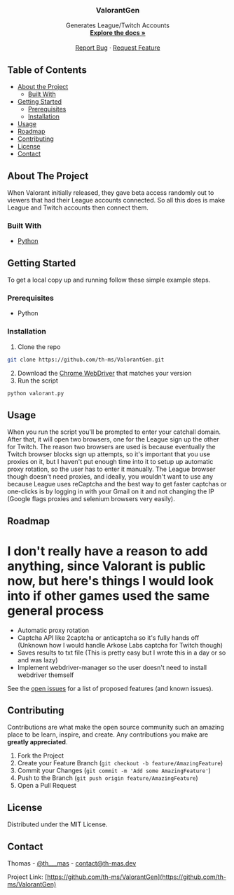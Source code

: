 <!-- PROJECT LOGO -->
<br />
<p align="center">

  <h3 align="center">ValorantGen</h3>

  <p align="center">
    Generates League/Twitch Accounts
    <br />
    <a href="https://github.com/th-ms/ValorantGen/"><strong>Explore the docs »</strong></a>
    <br />
    <br />
    <a href="https://github.com/th-ms/ValorantGen/">Report Bug</a>
    ·
    <a href="https://github.com/th-ms/ValorantGen/">Request Feature</a>
  </p>
</p>



<!-- TABLE OF CONTENTS -->
## Table of Contents

* [About the Project](#about-the-project)
  * [Built With](#built-with)
* [Getting Started](#getting-started)
  * [Prerequisites](#prerequisites)
  * [Installation](#installation)
* [Usage](#usage)
* [Roadmap](#roadmap)
* [Contributing](#contributing)
* [License](#license)
* [Contact](#contact)



<!-- ABOUT THE PROJECT -->
## About The Project

When Valorant initially released, they gave beta access randomly out to viewers that had their League accounts connected. So all this does is make League and Twitch accounts then connect them.

### Built With
* [Python](https://www.python.org)


<!-- GETTING STARTED -->
## Getting Started

To get a local copy up and running follow these simple example steps.

### Prerequisites

* Python

### Installation

1. Clone the repo
```sh
git clone https://github.com/th-ms/ValorantGen.git
```
2. Download the <a href="https://chromedriver.chromium.org/downloads">Chrome WebDriver</a> that matches your version
3. Run the script
```sh
python valorant.py
```



<!-- USAGE EXAMPLES -->
## Usage

When you run the script you'll be prompted to enter your catchall domain. After that, it will open two browsers, one for the League sign up the other for Twitch. The reason two browsers are used is because eventually the Twitch browser blocks sign up attempts, so it's important that you use proxies on it, but I haven't put enough time into it to setup up automatic proxy rotation, so the user has to enter it manually. The League browser though doesn't need proxies, and ideally, you wouldn't want to use any because League uses reCaptcha and the best way to get faster captchas or one-clicks is by logging in with your Gmail on it and not changing the IP (Google flags proxies and selenium browsers very easily).

<!-- ROADMAP -->
## Roadmap

# I don't really have a reason to add anything, since Valorant is public now, but here's things I would look into if other games used the same general process
* Automatic proxy rotation
* Captcha API like 2captcha or anticaptcha so it's fully hands off (Unknown how I would handle Arkose Labs captcha for Twitch though)
* Saves results to txt file (This is pretty easy but I wrote this in a day or so and was lazy)
* Implement webdriver-manager so the user doesn't need to install webdriver themself

See the [open issues](https://github.com/th-ms/ValorantGen/issues) for a list of proposed features (and known issues).


<!-- CONTRIBUTING -->
## Contributing

Contributions are what make the open source community such an amazing place to be learn, inspire, and create. Any contributions you make are **greatly appreciated**.

1. Fork the Project
2. Create your Feature Branch (`git checkout -b feature/AmazingFeature`)
3. Commit your Changes (`git commit -m 'Add some AmazingFeature'`)
4. Push to the Branch (`git push origin feature/AmazingFeature`)
5. Open a Pull Request



<!-- LICENSE -->
## License

Distributed under the MIT License.



<!-- CONTACT -->
## Contact

Thomas - [@th___mas](https://twitter.com/th___mas) - contact@th-mas.dev

Project Link: [https://github.com/th-ms/ValorantGen](https://github.com/th-ms/ValorantGen)
